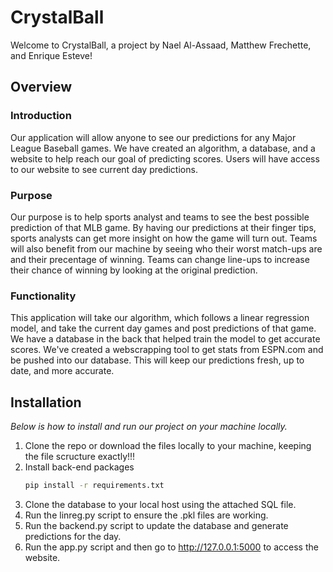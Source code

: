 # CrystalBall

Welcome to CrystalBall, a project by Nael Al-Assaad, Matthew Frechette, and Enrique Esteve!

## Overview

### Introduction

Our application will allow anyone to see our predictions for any Major League Baseball games. We have created an algorithm, a database, and a website to help reach our goal of predicting scores. Users will have access to our website to see current day predictions. 

### Purpose 

Our purpose is to help sports analyst and teams to see the best possible prediction of that MLB game. By having our predictions at their finger tips, sports analysts can get more insight on how the game will turn out. Teams will also benefit from our machine by seeing who their worst match-ups are and their precentage of winning. Teams can change line-ups to increase their chance of winning by looking at the original prediction.

### Functionality 

This application will take our algorithm, which follows a linear regression model, and take the current day games and post predictions of that game. We have a database in the back that helped train the model to get accurate scores. We've created a webscrapping tool to get stats from ESPN.com and be pushed into our database. This will keep our predictions fresh, up to date, and more accurate. 

## Installation

_Below is how to install and run our project on your machine locally._

1. Clone the repo or download the files locally to your machine, keeping the file scructure exactly!!!
2. Install back-end packages
   ```sh
   pip install -r requirements.txt
   ```
3. Clone the database to your local host using the attached SQL file.
4. Run the linreg.py script to ensure the .pkl files are working.
5. Run the backend.py script to update the database and generate predictions for the day.
6. Run the app.py script and then go to http://127.0.0.1:5000 to access the website.